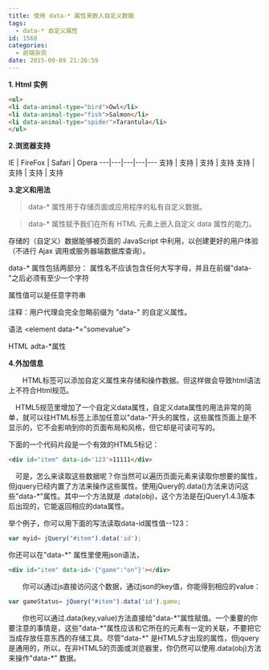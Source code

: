 ```yaml
---
title: 使用 data-* 属性来嵌入自定义数据
tags:
  - data-* 自定义属性
id: 1568
categories:
  - 前端杂货
date: 2015-09-09 21:26:59
---
```


**1\. Html 实例**
```html
<ul>
<li data-animal-type="bird">Owl</li>
<li data-animal-type="fish">Salmon</li>
<li data-animal-type="spider">Tarantula</li>
</ul>
```
**2.浏览器支持**

IE | FireFox | Safari | Opera
---|---|---|---|---
支持 | 支持 | 支持 | 支持
支持 | 支持 | 支持 | 支持

**3.定义和用法**

>data-* 属性用于存储页面或应用程序的私有自定义数据。

>data-* 属性赋予我们在所有 HTML 元素上嵌入自定义 data 属性的能力。

存储的（自定义）数据能够被页面的 JavaScript 中利用，以创建更好的用户体验（不进行 Ajax 调用或服务器端数据库查询）。

data-* 属性包括两部分：
属性名不应该包含任何大写字母，并且在前缀"data-"之后必须有至少一个字符

属性值可以是任意字符串

注释：用户代理会完全忽略前缀为 "data-" 的自定义属性。

语法
<element data-*="somevalue">

HTML adta-*属性

**4.外加信息**

&emsp;&emsp;HTML标签可以添加自定义属性来存储和操作数据。但这样做会导致html语法上不符合Html规范。

&emsp;HTML5规范里增加了一个自定义data属性，自定义data属性的用法非常的简单，就可以往HTML标签上添加任意以"data-"开头的属性，这些属性页面上是不显示的，它不会影响到你的页面布局和风格，但它却是可读可写的。

下面的一个代码片段是一个有效的HTML5标记：
```html
<div id="item" data-id='123'>11111</div>
```
&emsp;可是，怎么来读取这些数据呢？你当然可以遍历页面元素来读取你想要的属性，但jquery已经内置了方法来操作这些属性。使用jQuery的.data()方法来访问这些"data-*"属性。其中一个方法就是 .data(obj)，这个方法是在jQuery1.4.3版本后出现的，它能返回相应的data属性。 

举个例子，你可以用下面的写法读取data-id属性值--123：
```javascript
var myid= jQuery("#item").data('id');
```
你还可以在"data-*" 属性里使用json语法，
```html
<div id="item" data-id='{"game":"on"}'></div>
```
&emsp;&emsp;你可以通过js直接访问这个数据，通过json的key值，你能得到相应的value：
```javascript
var gameStatus= jQuery("#item").data('id').game;
```
&emsp;&emsp;你也可以通过.data(key,value)方法直接给"data-\*"属性赋值。一个重要的你要注意的事情是，这些"data-\*"属性应该和它所在的元素有一定的关联，不要把它当成存放任意东西的存储工具。尽管"data-\*" 是HTML5才出现的属性，但jquery是通用的，所以，在非HTML5的页面或浏览器里，你仍然可以使用.data(obj)方法来操作"data-*" 数据。